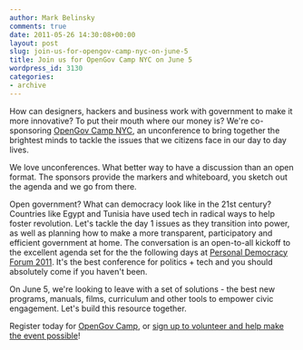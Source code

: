 ```yaml
---
author: Mark Belinsky
comments: true
date: 2011-05-26 14:30:08+00:00
layout: post
slug: join-us-for-opengov-camp-nyc-on-june-5
title: Join us for OpenGov Camp NYC on June 5
wordpress_id: 3130
categories:
- archive
---
```


How can designers, hackers and business work with government to make it more innovative? To put their mouth where our money is? We're co-sponsoring [OpenGov Camp NYC](http://opengovnyc.org/), an unconference to bring together the brightest minds to tackle the issues that we citizens face in our day to day lives.

We love unconferences. What better way to have a discussion than an open format. The sponsors provide the markers and whiteboard, you sketch out the agenda and we go from there.

Open government? What can democracy look like in the 21st century? Countries like Egypt and Tunisia have used tech in radical ways to help foster revolution. Let's tackle the day 1 issues as they transition into power, as well as planning how to make a more transparent, participatory and efficient government at home. The conversation is an open-to-all kickoff to the excellent agenda set for the the following days at [Personal Democracy Forum 2011](http://personaldemocracy.com/pdf-2011). It's the best conference for politics + tech and you should absolutely come if you haven't been.

On June 5, we're looking to leave with a set of solutions - the best new programs, manuals, films, curriculum and other tools to empower civic engagement. Let's build this resource together.

Register today for [OpenGov Camp](http://opengovnyc.org/), or [sign up to volunteer and help make the event possible](http://www.idealist.org/view/volop/tWpJKFfd9mfP/)!
